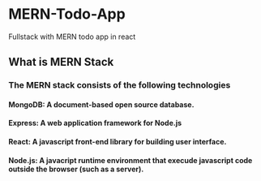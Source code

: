# MERN-Todo-App
Fullstack with MERN todo app in react


## What is MERN Stack

### The MERN stack consists of the following technologies

#### MongoDB: A document-based open source database.
#### Express: A web application framework for Node.js
#### React: A javascript front-end library for building user interface.
#### Node.js: A javacript runtime environment that execude javascript code outside the browser (such as a server).